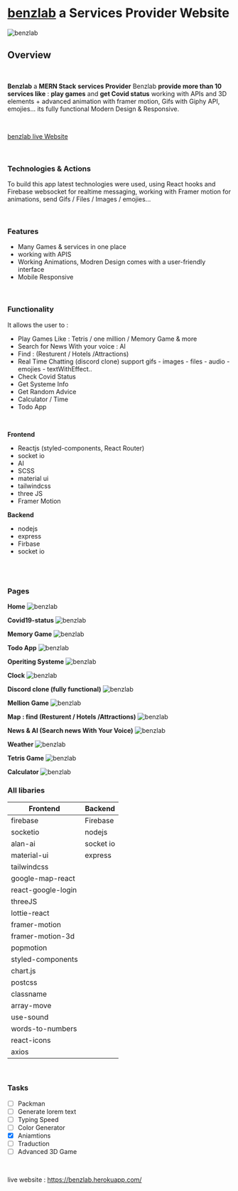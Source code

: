 <!-- AMINBENZ -->

# [benzlab](https://benzlab.herokuapp.app/ 'benzlab Preview') a Services Provider Website

![benzlab](https://i.ibb.co/FBkf04G/amin-benz-lab-tumbnail.jpg)

## Overview

<br>

**Benzlab** a **MERN Stack** **services Provider**
Benzlab **provide more than 10 services like** : **play games** and **get Covid status**
working with APIs and 3D elements + advanced animation with framer motion, Gifs with Giphy API, emojies...
its fully functional Modern Design & Responsive.

<br>

[benzlab live Website](https://benzlab.herokuapp.com/ 'benzlab')

<br>

### Technologies & Actions

To build this app latest technologies were used, using React hooks and Firebase websocket for realtime messaging, working with Framer motion for animations, send Gifs / Files / Images / emojies...

<br>

### Features

- Many Games & services in one place
- working with APIS
- Working Animations, Modren Design comes with a user-friendly interface
- Mobile Responsive

<br>

### Functionality

<!-- - Play Games Like : Typing Speed / Advanced 3D Game / Tetris / Packman / one million / Memory Game & more -->
<!-- - Chat room : Real Time Messaging System -->
  <!-- - Color & lorem epsum text Generator -->
  <!-- - Traducio -->

It allows the user to :

- Play Games Like : Tetris / one million / Memory Game & more
- Search for News With your voice : AI
- Find : (Resturent / Hotels /Attractions)
- Real Time Chatting (discord clone) support gifs - images - files - audio - emojies - textWithEffect..
- Check Covid Status
- Get Systeme Info
- Get Random Advice
- Calculator / Time
- Todo App

<br>

**Frontend**

- Reactjs (styled-components, React Router)
- socket io
- AI
- SCSS
- material ui
- tailwindcss
- three JS
- Framer Motion

**Backend**

- nodejs
- express
- Firbase
- socket io

<br>
<br>

### Pages

**Home**
![benzlab](https://i.ibb.co/GJh6Gzh/benzlab.png)

**Covid19-status**
![benzlab](https://i.ibb.co/VBxSCH1/Screenshot-2022-03-21-at-19-10-04-Vite-App.png)

**Memory Game**
![benzlab](https://i.ibb.co/QJs9F5K/memory-game.png)

**Todo App**
![benzlab](https://i.ibb.co/JRbDDB4/Screenshot-2022-01-29-at-17-37-58-React-Assets.png)

**Operiting Systeme**
![benzlab](https://i.ibb.co/nMhNdkQ/Screenshot-2022-03-21-at-19-08-30-Vite-App.png)

**Clock**
![benzlab](https://i.ibb.co/rsssh8C/clock.png)

**Discord clone (fully functional)**
![benzlab](https://i.ibb.co/0K9JK0n/discord.png)

**Mellion Game**
![benzlab](https://i.ibb.co/LkqzJp2/one-million-game.png)

**Map : find (Resturent / Hotels /Attractions)**
![benzlab](https://i.ibb.co/jWT77pP/map.png)

**News & AI (Search news With Your Voice)**
![benzlab](https://i.ibb.co/2dNrXWp/news.png)

**Weather**
![benzlab](https://i.ibb.co/JnqH16n/weather.png)

**Tetris Game**
![benzlab](https://i.ibb.co/bsLXt9N/tetris.png)

**Calculator**
![benzlab](https://i.ibb.co/p0nFkR2/calculator.png)

<!-- **Packman**

**Generate lorem text**

**Color Generator**

**Typing Speed**

**Packman Speed**

**Traduction** -->

### All libaries

| Frontend           | Backend   |
| ------------------ | --------- |
| firebase           | Firebase  |
| socketio           | nodejs    |
| alan-ai            | socket io |
| material-ui        | express   |
| tailwindcss        |           |
| google-map-react   |           |
| react-google-login |           |
| threeJS            |           |
| lottie-react       |           |
| framer-motion      |           |
| framer-motion-3d   |           |
| popmotion          |           |
| styled-components  |           |
| chart.js           |           |
| postcss            |           |
| classname          |           |
| array-move         |           |
| use-sound          |           |
| words-to-numbers   |           |
| react-icons        |           |
| axios              |           |

<br>

### Tasks

- [ ] Packman
- [ ] Generate lorem text
- [ ] Typing Speed
- [ ] Color Generator
- [x] Aniamtions
- [ ] Traduction
- [ ] Advanced 3D Game

<br>

live website : https://benzlab.herokuapp.com/
